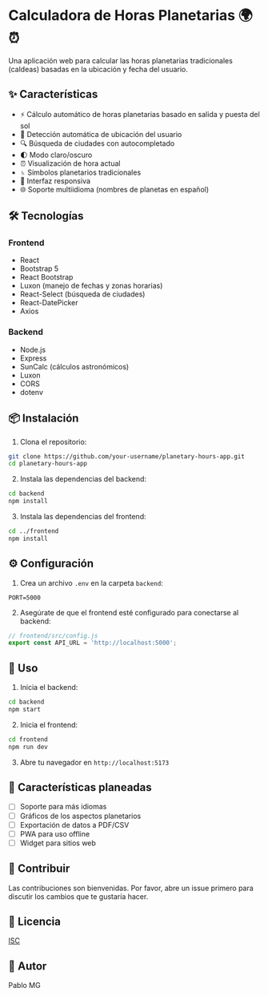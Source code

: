 # Calculadora de Horas Planetarias 🌍⏰

Una aplicación web para calcular las horas planetarias tradicionales (caldeas) basadas en la ubicación y fecha del usuario.

## ✨ Características

- ⚡ Cálculo automático de horas planetarias basado en salida y puesta del sol
- 📍 Detección automática de ubicación del usuario
- 🔍 Búsqueda de ciudades con autocompletado
- 🌓 Modo claro/oscuro
- ⏰ Visualización de hora actual
- ♄ Símbolos planetarios tradicionales
- 📱 Interfaz responsiva
- 🌐 Soporte multiidioma (nombres de planetas en español)

## 🛠️ Tecnologías

### Frontend
- React
- Bootstrap 5
- React Bootstrap
- Luxon (manejo de fechas y zonas horarias)
- React-Select (búsqueda de ciudades)
- React-DatePicker
- Axios

### Backend
- Node.js
- Express
- SunCalc (cálculos astronómicos)
- Luxon
- CORS
- dotenv

## 📦 Instalación

1. Clona el repositorio:
```bash
git clone https://github.com/your-username/planetary-hours-app.git
cd planetary-hours-app
```

2. Instala las dependencias del backend:
```bash
cd backend
npm install
```

3. Instala las dependencias del frontend:
```bash
cd ../frontend
npm install
```

## ⚙️ Configuración

1. Crea un archivo `.env` en la carpeta `backend`:
```env
PORT=5000
```

2. Asegúrate de que el frontend esté configurado para conectarse al backend:
```javascript
// frontend/src/config.js
export const API_URL = 'http://localhost:5000';
```

## 🚀 Uso

1. Inicia el backend:
```bash
cd backend
npm start
```

2. Inicia el frontend:
```bash
cd frontend
npm run dev
```

3. Abre tu navegador en `http://localhost:5173`

## 📝 Características planeadas

- [ ] Soporte para más idiomas
- [ ] Gráficos de los aspectos planetarios
- [ ] Exportación de datos a PDF/CSV
- [ ] PWA para uso offline
- [ ] Widget para sitios web

## 🤝 Contribuir

Las contribuciones son bienvenidas. Por favor, abre un issue primero para discutir los cambios que te gustaría hacer.

## 📄 Licencia

[ISC](https://choosealicense.com/licenses/isc/)

## 👤 Autor

Pablo MG